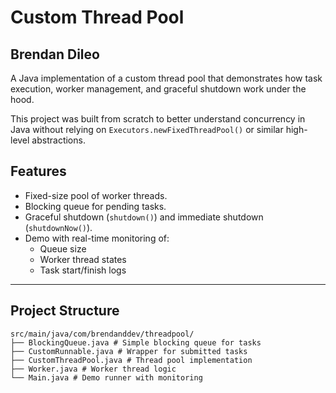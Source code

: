 # Custom Thread Pool
## Brendan Dileo

A Java implementation of a custom thread pool that demonstrates how task execution, worker management, and graceful shutdown work under the hood.

This project was built from scratch to better understand concurrency in Java without relying on `Executors.newFixedThreadPool()` or similar high-level abstractions.

## Features

- Fixed-size pool of worker threads.
- Blocking queue for pending tasks.
- Graceful shutdown (`shutdown()`) and immediate shutdown (`shutdownNow()`).
- Demo with real-time monitoring of:
  - Queue size
  - Worker thread states
  - Task start/finish logs

---

## Project Structure

```
src/main/java/com/brendanddev/threadpool/
├── BlockingQueue.java # Simple blocking queue for tasks
├── CustomRunnable.java # Wrapper for submitted tasks
├── CustomThreadPool.java # Thread pool implementation
├── Worker.java # Worker thread logic
└── Main.java # Demo runner with monitoring
```
